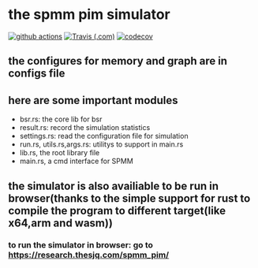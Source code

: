 # the spmm pim simulator
[![github actions](https://img.shields.io/github/workflow/status/shenjiangqiu/spmm_pim/Rust?label=github-action&style=flat-square)](https://github.com/shenjiangqiu/spmm_pim/actions/workflows/rust.yml)
[![Travis (.com)](https://img.shields.io/travis/com/shenjiangqiu/spmm_pim?label=travis-ci&style=flat-square)](https://app.travis-ci.com/shenjiangqiu/spmm_pim)
[![codecov](https://img.shields.io/codecov/c/github/shenjiangqiu/spmm_pim?style=flat-square)](https://codecov.io/gh/shenjiangqiu/spmm_pim)
## the configures for memory and graph are in configs file

## here are some important modules

 - bsr.rs: the core lib for bsr
 - result.rs: record the simulation statistics
 - settings.rs: read the configuration file for simulation 
 - run.rs, utils.rs,args.rs: utilitys to support in main.rs
 - lib.rs, the root library file 
 - main.rs, a cmd interface for SPMM

## the simulator is also availiable to be run in browser(thanks to the simple support for rust to compile the program to different target(like x64,arm and wasm))
### to run the simulator in browser: go to https://research.thesjq.com/spmm_pim/
